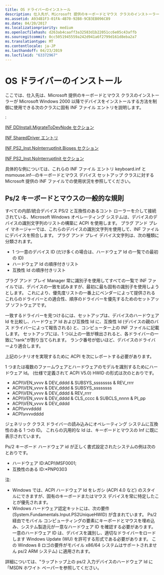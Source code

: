 ```yaml
---
title: OS ドライバーのインストール
description: 仕入先が、Microsoft 提供のキーボードとマウス クラスのインストーラーを制御するために使用できるクラス固有 INF ファイルのエントリは、デバイスをインストールします。
ms.assetid: A934B1F3-01FA-4B70-92B8-9CB3EB096C89
ms.date: 04/20/2017
ms.localizationpriority: medium
ms.openlocfilehash: d263ab4caaff3a32583d1b22051cc6e05c43affb
ms.sourcegitcommit: 0cc5051945559a242d941a6f2799d161d8eba2a7
ms.translationtype: MT
ms.contentlocale: ja-JP
ms.lasthandoff: 04/23/2019
ms.locfileid: "63372967"
---
```

# <a name="os-driver-installation"></a>OS ドライバーのインストール


ここでは、仕入先は、Microsoft 提供のキーボードとマウス クラスのインストーラーが Microsoft Windows 2000 以降でデバイスをインストールする方法を制御に使用できる次のクラスに固有 INF ファイル エントリを説明します。

:

[INF DDInstall.MigrateToDevNode セクション](inf-ddinstall-migratetodevnode-section.md)

[INF SharedDriver エントリ](inf-shareddriver-entry.md)

[INF PS2\_Inst.NoInterruptInit.Bioses セクション](inf-ps2-inst-nointerruptinit-bioses-section.md)

[INF PS2\_Inst.NoInterruptInit セクション](inf-ps2-inst-nointerruptinit-section.md)

具体的な例については、これらの INF ファイル エントリ keyboard.inf と msmouse.inf--のキーボードとマウス デバイス セットアップ クラスに対する Microsoft 提供の INF ファイルでの使用状況を参照してください。

## <a name="general-rules-for-ps2-keyboards-and-mice"></a>Ps/2 キーボードとマウスの一般的な規則


すべての内部/統合デバイス PS/2 と互換性のあるコント ローラーを介して接続されている、Microsoft Windows オペレーティング システムは、デバイスのデバイスの識別文字列のリストの構築に ACPI を使用します。 プラグ アンド プレイ マネージャーでは、これらのデバイスの識別文字列を使用して、INF ファイルにデバイスを照合します。 プラグ アンド プレイ デバイス文字列は、次の種類に分類されます。

-   1 つ一意のデバイス ID (だけ多くの場合は、ハードウェア Id の一覧での最初の ID)
-   ハードウェア Id の順序付きリスト
-   互換性 Id の順序付きリスト

プラグ アンド プレイ Manager 常に識別子を使用してすべての一覧で INF ファイルでは、デバイスの一致を試みますが、最初に最も固有の識別子を使用しようとします。 これにより、優先度リストの一番上にベンダーによって提供されるこれらのドライバーとの適合性、順序のドライバーを優先するためのセットアップ ソフトウェアです。

一致するドライバーを見つけるには、セットアップは、デバイスのハードウェア Id を比較し、ハードウェア Id および互換性 Id に、互換性 Id (デバイスの親のバス ドライバーによって報告される) と、コンピューター上の INF ファイルに記載します。 セットアップには、1 つ以上の一致が検出されると、各ドライバーの一致に"rank"が割り当てられます。 ランク番号が低いほど、デバイスのドライバーより適合します。

上記のシナリオを実現するために ACPI を次にレポートする必要があります。

1 つまたは複数のファームウェアとハードウェアのモデルを識別するためにハードウェア Id。 (仕様で定義されて ACPI V5.0) HWID の形式は次のとおりです。

-   ACPI\\VEN\_vvvv & DEV\_dddd & SUBSYS\_ssssssss & REV\_rrrr
-   ACPI\\VEN\_vvvv & DEV\_dddd & SUBSYS\_ssssssss
-   ACPI\\VEN\_vvvv & DEV\_dddd & REV\_rrrr
-   ACPI\\VEN\_vvvv & DEV\_dddd & CLS\_cccc & SUBCLS\_nnnn & PI\_pp
-   ACPI\\VEN\_vvvv & DEV\_dddd
-   ACPI\\vvvdddd
-   ACPI\\vvvvdddd

ジェネリック クラス ドライバーの読み込みにオペレーティング システムに互換性のある 1 つの ID。 これらの汎用的な Id は、キーボードとマウスの Inf に既に表示されています。

Ps/2 キーボード ハードウェア id が正しく書式設定されたシステムの例は次のとおりです。

-   ハードウェア ID:ACPI\\MSF0001;
-   互換性のある ID:\*PNP0303

注:

-   Windows では、ACPI ハードウェア Id をレガシ (ACPI 4.0 など) のスタイルにできますが、固有のキーボードまたはマウス デバイスを常に特定したことが優先されます。
-   Windows ハードウェア認定キットには、次の要件 (System.Fundamentals.Input.PS2UniqueHWID) が含まれています。 Ps/2 経由でモバイル コンピューティングの要素にキーボードとマウスを埋め込み、システム製造元が一意なハードウェア ID を確認する必要があります。 一意のハードウェア ID は、デバイスを識別し、適切なドライバーをロードします Windows Update (WU) を許可する形式である必要があります。 この Windows 8 ロゴの要件がモバイル x86/64 システムはサポートされません ps/2 ARM システム) に適用されます。

詳細については、"ラップトップ上の ps/2 入力デバイスのハードウェア Id に「MSDN ホワイト ペーパーを参照してください。

 

 




